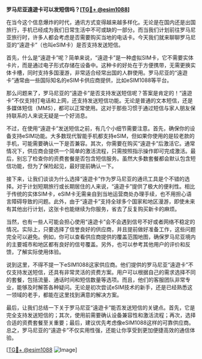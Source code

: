 **罗马尼亚遠遊卡可以发短信吗？[[TG💪+ @esim1088](https://t.me/s/esim1088)]**

在当今这个信息爆炸的时代，通讯方式变得越来越多样化。无论是在国内还是出国旅行，手机已经成为我们日常生活中不可或缺的一部分。而当我们计划前往罗马尼亚旅行时，许多人都会考虑是否需要购买当地的电话卡。今天我们就来聊聊罗马尼亚的“遠遊卡”（也叫eSIM卡）是否支持发送短信。

首先，什么是“遠遊卡”呢？简单来说，“遠遊卡”是一种虚拟SIM卡，它不需要实体卡片，而是通过电子形式存储在设备中。这种卡的好处在于方便携带，无需更换实体卡槽，同时支持多国漫游，非常适合经常出国的人群使用。罗马尼亚的“遠遊卡”通常由一些国际知名的eSIM卡供应商提供，比如eSIM1088等平台。

那么问题来了，罗马尼亚的“遠遊卡”是否支持发送短信呢？答案是肯定的！“遠遊卡”不仅支持打电话和上网，还支持发送短信功能。无论是普通的文本短信，还是多媒体短信（MMS），都可以正常使用。这对于那些习惯于通过短信与家人朋友保持联系的人来说无疑是一个好消息。

不过，在使用“遠遊卡”发送短信之前，有几个小细节需要注意。首先，确保你的设备支持eSIM功能。大多数现代智能手机都支持eSIM，但如果你使用的是较老款的手机，可能需要确认一下是否兼容。其次，你需要在购买“遠遊卡”后激活它。通常情况下，供应商会提供一个简单的激活流程，只需按照指示操作即可完成激活。最后，别忘了检查你的资费套餐是否包含短信服务。虽然大多数套餐都会默认包含短信功能，但为了保险起见，最好提前确认一下。

接下来，让我们谈谈为什么选择“遠遊卡”作为罗马尼亚的通讯工具是个不错的选择。对于计划短期旅行或长期居住的人来说，“遠遊卡”提供了极大的便利性。相比于传统的实体SIM卡，eSIM卡无需亲自到当地运营商处办理手续，也不用担心语言障碍导致的问题。此外，由于“遠遊卡”支持全球多个国家和地区漫游，即使未来有其他出行计划，这张卡也能继续为你服务，省去了反复购买新卡的麻烦。

当然，也有一些人可能会担心使用“遠遊卡”会不会遇到信号不好或者网络不稳定的情况。实际上，只要选择了信誉良好的供应商，并且提前做好准备工作，这些问题完全可以避免。例如，你可以查看供应商提供的覆盖范围地图，确保罗马尼亚境内的主要城市和地区都有良好的信号覆盖。另外，也可以参考其他用户的评价和反馈，了解实际使用体验。

说到这里，不得不提一下eSIM1088这家供应商。他们提供的罗马尼亚“遠遊卡”不仅支持发送短信，还具有非常灵活的资费方案。用户可以根据自己的需求选择不同的套餐，包括流量、通话时间和短信数量等选项。而且，他们的客服团队非常专业，能够及时解答各种疑问。无论是初次尝试eSIM技术的新手，还是已经熟悉这一领域的老手，都能在这里找到满意的解决方案。

最后，让我们总结一下关于罗马尼亚“遠遊卡”能否发送短信的关键点。首先，它是完全支持发送短信的；其次，使用前需要确认设备兼容性和激活流程；再次，选择合适的资费套餐至关重要；最后，建议优先考虑像eSIM1088这样的可靠供应商。总之，罗马尼亚的“遠遊卡”不仅实用性强，还能让你享受到更加便捷高效的通信体验。

[[TG💪+ @esim1088](https://t.me/s/esim1088) ![Image](https://i.postimg.cc/4NQfJmqS/Snipaste-2025-05-13-00-14-12.png)]